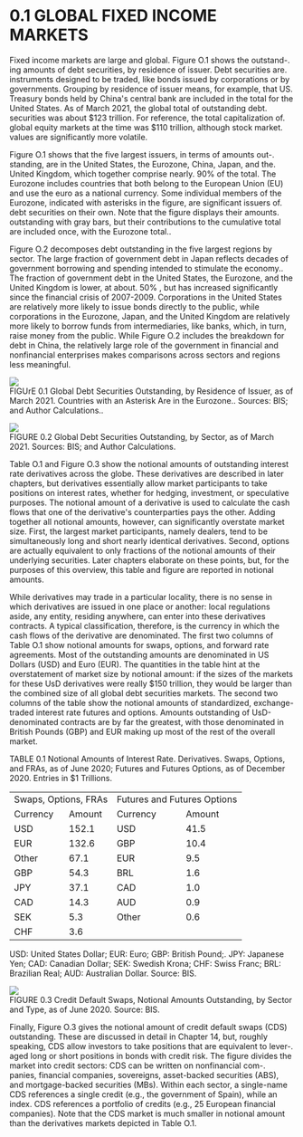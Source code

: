 # 0.1 GLOBAL FIXED INCOME MARKETS  

Fixed income markets are large and global. Figure O.1 shows the outstand-. ing amounts of debt securities, by residence of issuer. Debt securities are. instruments designed to be traded, like bonds issued by corporations or by governments. Grouping by residence of issuer means, for example, that US. Treasury bonds held by China's central bank are included in the total for the United States. As of March 2021, the global total of outstanding debt. securities was about $\$123$ trillion. For reference, the total capitalization of. global equity markets at the time was $\$110$ trillion, although stock market. values are significantly more volatile.  

Figure O.1 shows that the five largest issuers, in terms of amounts out-. standing, are in the United States, the Eurozone, China, Japan, and the. United Kingdom, which together comprise nearly. $90\%$ of the total. The Eurozone includes countries that both belong to the European Union (EU) and use the euro as a national currency. Some individual members of the Eurozone, indicated with asterisks in the figure, are significant issuers of. debt securities on their own. Note that the figure displays their amounts. outstanding with gray bars, but their contributions to the cumulative total are included once, with the Eurozone total..  

Figure O.2 decomposes debt outstanding in the five largest regions by sector. The large fraction of government debt in Japan reflects decades of government borrowing and spending intended to stimulate the economy.. The fraction of government debt in the United States, the Eurozone, and the United Kingdom is lower, at about. $50\%$ , but has increased significantly since the financial crisis of 2007-2009. Corporations in the United States are relatively more likely to issue bonds directly to the public, while corporations in the Eurozone, Japan, and the United Kingdom are relatively more likely to borrow funds from intermediaries, like banks, which, in turn, raise money from the public. While Figure O.2 includes the breakdown for debt in China, the relatively large role of the government in financial and nonfinancial enterprises makes comparisons across sectors and regions less meaningful.  

![](576323b781695c0caa1d035fbacbbc955a432c6811f50f85c0d5c9b8868c58a6.jpg)  
FIGUrE 0.1 Global Debt Securities Outstanding, by Residence of Issuer, as of March 2021. Countries with an Asterisk Are in the Eurozone.. Sources: BIS; and Author Calculations..  

![](c8996425155122d6f922131813c0d03d3958fd6108f7aa3fc83e01bb150797a1.jpg)  
FIGURE 0.2 Global Debt Securities Outstanding, by Sector, as of March 2021. Sources: BIS; and Author Calculations.  

Table O.1 and Figure O.3 show the notional amounts of outstanding interest rate derivatives across the globe. These derivatives are described in later chapters, but derivatives essentially allow market participants to take positions on interest rates, whether for hedging, investment, or speculative purposes. The notional amount of a derivative is used to calculate the cash flows that one of the derivative's counterparties pays the other. Adding together all notional amounts, however, can significantly overstate market size. First, the largest market participants, namely dealers, tend to be simultaneously long and short nearly identical derivatives. Second, options are actually equivalent to only fractions of the notional amounts of their underlying securities. Later chapters elaborate on these points, but, for the purposes of this overview, this table and figure are reported in notional amounts.  

While derivatives may trade in a particular locality, there is no sense in which derivatives are issued in one place or another: local regulations aside, any entity, residing anywhere, can enter into these derivatives contracts. A typical classification, therefore, is the currency in which the cash flows of the derivative are denominated. The first two columns of Table O.1 show notional amounts for swaps, options, and forward rate agreements. Most of the outstanding amounts are denominated in US Dollars (USD) and Euro (EUR). The quantities in the table hint at the overstatement of market size by notional amount: if the sizes of the markets for these UsD derivatives were really $\$150$ trillion, they would be larger than the combined size of all global debt securities markets. The second two columns of the table show the notional amounts of standardized, exchange-traded interest rate futures and options. Amounts outstanding of UsD-denominated contracts are by far the greatest, with those denominated in British Pounds (GBP) and EUR making up most of the rest of the overall market.  

TABLE 0.1 Notional Amounts of Interest Rate. Derivatives. Swaps, Options, and FRAs, as of June 2020; Futures and Futures Options, as of December 2020. Entries in $\$1$ Trillions.   


<html><body><table><tr><td colspan="2">Swaps, Options, FRAs</td><td colspan="2">Futures and Futures Options</td></tr><tr><td>Currency</td><td>Amount</td><td>Currency</td><td>Amount</td></tr><tr><td>USD</td><td>152.1</td><td>USD</td><td>41.5</td></tr><tr><td>EUR</td><td>132.6</td><td>GBP</td><td>10.4</td></tr><tr><td>Other</td><td>67.1</td><td>EUR</td><td>9.5</td></tr><tr><td>GBP</td><td>54.3</td><td>BRL</td><td>1.6</td></tr><tr><td>JPY</td><td>37.1</td><td>CAD</td><td>1.0</td></tr><tr><td>CAD</td><td>14.3</td><td>AUD</td><td>0.9</td></tr><tr><td>SEK</td><td>5.3</td><td>Other</td><td>0.6</td></tr><tr><td>CHF</td><td>3.6</td><td></td><td></td></tr></table></body></html>

USD: United States Dollar; EUR: Euro; GBP: British Pound;. JPY: Japanese Yen; CAD: Canadian Dollar; SEK: Swedish Krona; CHF: Swiss Franc; BRL: Brazilian Real; AUD: Australian Dollar. Source: BIS.  

![](eb0bf0f85bb8222052064dfc13771ccc3058def768f0a7d502848e234768f737.jpg)  
FIGURE 0.3  Credit Default Swaps, Notional Amounts Outstanding, by Sector and Type, as of June 2020. Source: BIS.  

Finally, Figure O.3 gives the notional amount of credit default swaps (CDS) outstanding. These are discussed in detail in Chapter 14, but, roughly speaking, CDS allow investors to take positions that are equivalent to lever-. aged long or short positions in bonds with credit risk. The figure divides the market into credit sectors: CDS can be written on nonfinancial com-. panies, financial companies, sovereigns, asset-backed securities (ABS), and mortgage-backed securities (MBs). Within each sector, a single-name CDS references a single credit (e.g., the government of Spain), while an index. CDS references a portfolio of credits (e.g., 25 European financial companies). Note that the CDS market is much smaller in notional amount than the derivatives markets depicted in Table O.1.  
